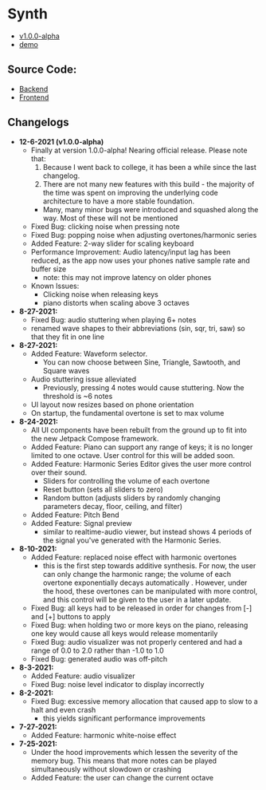 # Synth 
- [v1.0.0-alpha](https://github.com/mktwohy/Synth/releases/tag/v1.0.0-alpha)
- [demo](https://youtu.be/TbRYWaP0Ipc)

## Source Code:
- [Backend](https://github.com/mktwohy/Synth/tree/Main/SignalLib/src/main/java/com/example/signallib)
- [Frontend](https://github.com/mktwohy/Synth/tree/Main/app/src/main/java/com/example/synth)


## Changelogs 
- **12-6-2021 (v1.0.0-alpha)**
  - Finally at version 1.0.0-alpha! Nearing official release. Please note that:
    1. Because I went back to college, it has been a while since the last changelog.
    1. There are not many new features with this build - the majority of the time was spent on improving the underlying code architecture to have a more stable foundation.
      - Many, many minor bugs were introduced and squashed along the way. Most of these will not be mentioned
  - Fixed Bug: clicking noise when pressing note
  - Fixed Bug: popping noise when adjusting overtones/harmonic series
  - Added Feature: 2-way slider for scaling keyboard
  - Performance Improvement: Audio latency/input lag has been reduced, as the app now uses your phones native sample rate and buffer size
    - note: this may not improve latency on older phones
  - Known Issues:
    - Clicking noise when releasing keys
    - piano distorts when scaling above 3 octaves
- **8-27-2021:**
  - Fixed Bug: audio stuttering when playing 6+ notes
  - renamed wave shapes to their abbreviations (sin, sqr, tri, saw) so that they fit in one line
- **8-27-2021:**
  - Added Feature: Waveform selector.
    - You can now choose between Sine, Triangle, Sawtooth, and Square waves
  - Audio stuttering issue alleviated
    - Previously, pressing 4 notes would cause stuttering. Now the threshold is ~6 notes
  - UI layout now resizes based on phone orientation
  - On startup, the fundamental overtone is set to max volume
- **8-24-2021:**
  - All UI components have been rebuilt from the ground up to fit into the new Jetpack Compose framework. 
  - Added Feature: Piano can support any range of keys; it is no longer limited to one octave. User control for this will be added soon.
  - Added Feature: Harmonic Series Editor gives the user more control over their sound.
    - Sliders for controlling the volume of each overtone
    - Reset button (sets all sliders to zero)
    - Random button (adjusts sliders by randomly changing parameters decay, floor, ceiling, and filter)
  - Added Feature: Pitch Bend
  - Added Feature: Signal preview
    - similar to realtime-audio viewer, but instead shows 4 periods of the signal you've generated with the Harmonic Series. 
- **8-10-2021:**
  - Added Feature: replaced noise effect with harmonic overtones
    - this is the first step towards additive synthesis. For now, the user can only change the harmonic range; the volume of each overtone exponentially decays automatically . However, under the hood, these overtones can be manipulated with more control, and this control will be given to the user in a later update. 
  - Fixed Bug: all keys had to be released in order for changes from [-] and [+] buttons to apply 
  - Fixed Bug: when holding two or more keys on the piano, releasing one key would cause all keys would release momentarily
  - Fixed Bug: audio visualizer was not properly centered and had a range of 0.0 to 2.0 rather than -1.0 to 1.0
  - Fixed Bug: generated audio was off-pitch
- **8-3-2021:**
  - Added Feature: audio visualizer 
  - Fixed Bug: noise level indicator to display incorrectly
- **8-2-2021:**
  - Fixed Bug: excessive memory allocation that caused app to slow to a halt and even crash
    - this yields significant performance improvements
- **7-27-2021:**
  - Added Feature: harmonic white-noise effect
- **7-25-2021:**
  - Under the hood improvements which lessen the severity of the memory bug. This means that more notes can be played simultaneously without slowdown or crashing
  - Added Feature: the user can change the current octave
